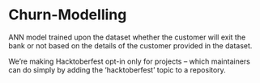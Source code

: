 # Churn-Modelling
ANN model trained upon the dataset whether the customer will exit the bank or not based on the details of the customer provided in the dataset.

We’re making Hacktoberfest opt-in only for projects – which maintainers can do simply by adding the ‘hacktoberfest’ topic to a repository.

